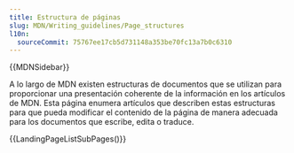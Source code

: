 ```yaml
---
title: Estructura de páginas
slug: MDN/Writing_guidelines/Page_structures
l10n:
  sourceCommit: 75767ee17cb5d731148a353be70fc13a7b0c6310
---
```


{{MDNSidebar}}

A lo largo de MDN existen estructuras de documentos que se utilizan para proporcionar una presentación coherente de la información en los artículos de MDN.
Esta página enumera artículos que describen estas estructuras para que pueda modificar el contenido de la página de manera adecuada para los documentos que escribe, edita o traduce.

{{LandingPageListSubPages()}}
